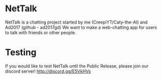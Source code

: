 # NetTalk
NetTalk is a chatting project started by me (CreepiYT/Caty-the-AI) and Ad2017 (github - ad2017gd)
We want to make a web-chatting app for users to talk with friends
or other people.

# Testing
If you would like to test NetTalk until the Public Release, please join our discord server! 
http://discord.gg/E5VkHVs
